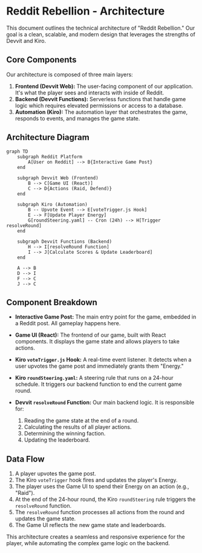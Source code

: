 # Reddit Rebellion - Architecture

This document outlines the technical architecture of "Reddit Rebellion." Our goal is a clean, scalable, and modern design that leverages the strengths of Devvit and Kiro.

## Core Components

Our architecture is composed of three main layers:

1.  **Frontend (Devvit Web):** The user-facing component of our application. It's what the player sees and interacts with inside of Reddit.
2.  **Backend (Devvit Functions):** Serverless functions that handle game logic which requires elevated permissions or access to a database.
3.  **Automation (Kiro):** The automation layer that orchestrates the game, responds to events, and manages the game state.

## Architecture Diagram

```mermaid
graph TD
    subgraph Reddit Platform
        A[User on Reddit] --> B{Interactive Game Post}
    end

    subgraph Devvit Web (Frontend)
        B --> C[Game UI (React)]
        C --> D{Actions (Raid, Defend)}
    end

    subgraph Kiro (Automation)
        B -- Upvote Event --> E[voteTrigger.js Hook]
        E --> F[Update Player Energy]
        G[roundSteering.yaml] -- Cron (24h) --> H[Trigger resolveRound]
    end

    subgraph Devvit Functions (Backend)
        H --> I[resolveRound Function]
        I --> J[Calculate Scores & Update Leaderboard]
    end

    A --> B
    D --> I
    F --> C
    J --> C
```

## Component Breakdown

*   **Interactive Game Post:** The main entry point for the game, embedded in a Reddit post. All gameplay happens here.

*   **Game UI (React):** The frontend of our game, built with React components. It displays the game state and allows players to take actions.

*   **Kiro `voteTrigger.js` Hook:** A real-time event listener. It detects when a user upvotes the game post and immediately grants them "Energy."

*   **Kiro `roundSteering.yaml`:** A steering rule that runs on a 24-hour schedule. It triggers our backend function to end the current game round.

*   **Devvit `resolveRound` Function:** Our main backend logic. It is responsible for:
    1.  Reading the game state at the end of a round.
    2.  Calculating the results of all player actions.
    3.  Determining the winning faction.
    4.  Updating the leaderboard.

## Data Flow

1.  A player upvotes the game post.
2.  The Kiro `voteTrigger` hook fires and updates the player's Energy.
3.  The player uses the Game UI to spend their Energy on an action (e.g., "Raid").
4.  At the end of the 24-hour round, the Kiro `roundSteering` rule triggers the `resolveRound` function.
5.  The `resolveRound` function processes all actions from the round and updates the game state.
6.  The Game UI reflects the new game state and leaderboards.

This architecture creates a seamless and responsive experience for the player, while automating the complex game logic on the backend.
